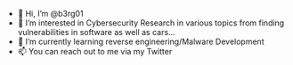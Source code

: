 - 👋 Hi, I’m @b3rg01
- 👀 I’m interested in Cybersecurity Research in various topics from finding vulnerabilities in software as well as cars...
- 🌱 I’m currently learning reverse engineering/Malware Development
- 📫 You can reach out to me via my Twitter

<!---
b3rg01/b3rg01 is a ✨ special ✨ repository because its `README.md` (this file) appears on your GitHub profile.
You can click the Preview link to take a look at your changes.
--->
